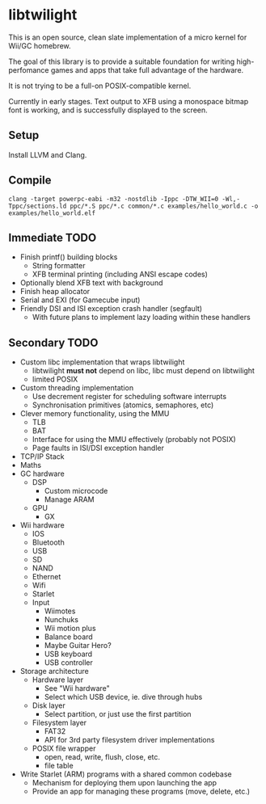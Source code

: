# libtwilight

This is an open source, clean slate implementation of a micro kernel for Wii/GC homebrew.

The goal of this library is to provide a suitable foundation for writing high-perfomance games and apps that take full advantage of the hardware.

It is not trying to be a full-on POSIX-compatible kernel.

Currently in early stages. Text output to XFB using a monospace bitmap font is working, and is successfully displayed to the screen.

## Setup

Install LLVM and Clang.

## Compile

`clang -target powerpc-eabi -m32 -nostdlib -Ippc -DTW_WII=0 -Wl,-Tppc/sections.ld ppc/*.S ppc/*.c common/*.c examples/hello_world.c -o examples/hello_world.elf`

## Immediate TODO

- Finish printf() building blocks
	- String formatter
	- XFB terminal printing (including ANSI escape codes)
- Optionally blend XFB text with background
- Finish heap allocator
- Serial and EXI (for Gamecube input)
- Friendly DSI and ISI exception crash handler (segfault)
	- With future plans to implement lazy loading within these handlers

## Secondary TODO

- Custom libc implementation that wraps libtwilight
	- libtwilight **must not** depend on libc, libc must depend on libtwilight
	- limited POSIX
- Custom threading implementation
	- Use decrement register for scheduling software interrupts
	- Synchronisation primitives (atomics, semaphores, etc)
- Clever memory functionality, using the MMU
	- TLB
	- BAT
	- Interface for using the MMU effectively (probably not POSIX)
	- Page faults in ISI/DSI exception handler
- TCP/IP Stack
- Maths
- GC hardware
	- DSP
		- Custom microcode
		- Manage ARAM
	- GPU
		- GX
- Wii hardware
	- IOS
	- Bluetooth
	- USB
	- SD
	- NAND
	- Ethernet
	- Wifi
	- Starlet
	- Input
		- Wiimotes
		- Nunchuks
		- Wii motion plus
		- Balance board
		- Maybe Guitar Hero?
		- USB keyboard
		- USB controller
- Storage architecture
	- Hardware layer
		- See "Wii hardware"
		- Select which USB device, ie. dive through hubs
	- Disk layer
		- Select partition, or just use the first partition
	- Filesystem layer
		- FAT32
		- API for 3rd party filesystem driver implementations
	- POSIX file wrapper
		- open, read, write, flush, close, etc.
		- file table
- Write Starlet (ARM) programs with a shared common codebase
	- Mechanism for deploying them upon launching the app
	- Provide an app for managing these programs (move, delete, etc.)
